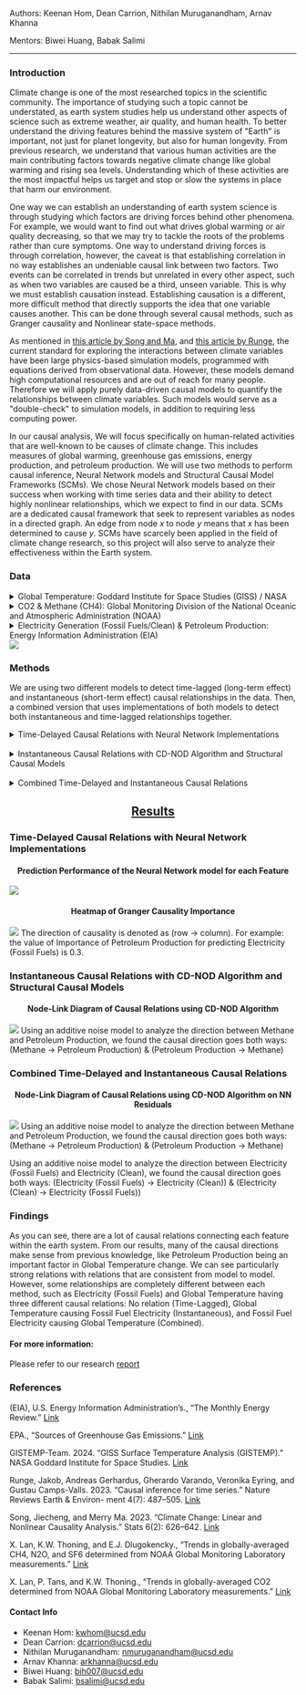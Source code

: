 Authors: Keenan Hom, Dean Carrion, Nithilan Muruganandham, Arnav Khanna

Mentors: Biwei Huang, Babak Salimi

---

### Introduction
Climate change is one of the most researched topics in the scientific community. The importance of studying such a topic cannot be understated, as earth system studies help us understand other aspects of science such as extreme weather, air quality, and human health. To better understand the driving features behind the massive system of "Earth" is important, not just for planet longevity, but also for human longevity. From previous research, we understand that various human activities are the main contributing factors towards negative climate change like global warming and rising sea levels. Understanding which of these activities are the most impactful helps us target and stop or slow the systems in place that harm our environment.

One way we can establish an understanding of earth system science is through studying which factors are driving forces behind other phenomena. For example, we would want to find out what drives global warming or air quality decreasing, so that we may try to tackle the roots of the problems rather than cure symptoms. One way to understand driving forces is through correlation, however, the caveat is that establishing correlation in no way establishes an undeniable causal link between two factors. Two events can be correlated in trends but unrelated in every other aspect, such as when two variables are caused be a third, unseen variable. This is why we must establish causation instead. Establishing causation is a different, more difficult method that directly supports the idea that one variable causes another. This can be done through several causal methods, such as Granger causality and Nonlinear state-space methods.

As mentioned in [this article by Song and Ma](https://www.mdpi.com/2571-905X/6/2/40), and [this article by Runge](https://doi.org/10.1038/s43017-023-00431-y), the current standard for exploring the interactions between climate variables have been large physics-based simulation models, programmed with equations derived from observational data. However, these models demand high computational resources and are out of reach for many people. Therefore we will apply purely data-driven causal models to quantify the relationships between climate variables. Such models would serve as a "double-check" to simulation models, in addition to requiring less computing power.

In our causal analysis, We will focus specifically on human-related activities that are well-known to be causes of climate change. This includes measures of global warming, greenhouse gas emissions, energy production, and petroleum production. We will use two methods to perform causal inference, Neural Network models and Structural Causal Model Frameworks (SCMs). We chose Neural Network models based on their success when working with time series data and their ability to detect highly nonlinear relationships, which we expect to find in our data. SCMs are a dedicated causal framework that seek to represent variables as nodes in a directed graph. An edge from node *x* to node *y* means that *x* has been determined to cause *y*. SCMs have scarcely been applied in the field of climate change research, so this project will also serve to analyze their effectiveness within the Earth system.

### Data
<details>
  <summary>Global Temperature: Goddard Institute for Space Studies (GISS) / NASA</summary>
  <br>
  https://data.giss.nasa.gov/gistemp/
</details>
<details>
  <summary>CO2 & Methane (CH4): Global Monitoring Division of the National Oceanic and Atmospheric Administration (NOAA)</summary>
  <br>
  * https://gml.noaa.gov/ccgg/trends/gl_data.html
  * https://gml.noaa.gov/ccgg/trends_ch4/
</details>
<details>
  <summary>Electricity Generation (Fossil Fuels/Clean) & Petroleum Production: Energy Information Administration (EIA)</summary>
  <br>
  * https://www.eia.gov/totalenergy/data/monthly/
  * https://www.eia.gov/international/data/world
</details>

<img src="assets/datavis.png" frameBorder=0>

### Methods

We are using two different models to detect time-lagged (long-term effect) and instantaneous (short-term effect) causal relationships in the data. Then, a combined version that uses implementations of both models to detect both instantaneous and time-lagged relationships together.

<details>
  <summary>Time-Delayed Causal Relations with Neural Network Implementations</summary>
  <br>
  With the assistance of the python package PyTorch, we trained several artificial neural network models on a large portion of the dataset, leaving some recent data as a validation set. This consisted of optimizing the number of layers in our Recurrent Neural Network and the ideal lag value. This model is used to determine Granger causality between variables. We determine causality by systematically leaving out one variable from the training data, training the model, and checking if the error is higher than that of a model trained on the full dataset. We retrain the same model many times to reduce the influence of randomness, and perform a t-test on the resulting errors. Additionally, we will use a NN (trained on the full dataset) to get the residuals when predicting for each variable; these residuals are later used in SCMs.
</details>

<br>

<details>
  <summary>Instantaneous Causal Relations with CD-NOD Algorithm and Structural Causal Models</summary>
  <br>
  Using the causallearn python package, the entire dataset was run through a CD-NOD algorithm to find instantaneous causal relations between each variable. This can then be visualized through a node graph. Using the causal links found from the CD-NOD algorithm, an additive noise model (ANM) was applied to each causal link to discover the direction of the link between each node. The ANM returns probabilities of causal direction between each given variable, and thus an threshold of 0.05 will be used to determine enough probable cause for a causal relation. The detection of instantaneous relations is important, since our data has been averaged on a monthly basis. One month is more than enough time for our climate variables to affect one another, but this change would appear to be instantaneous in our data.
</details>

<br>

<details>
  <summary>Combined Time-Delayed and Instantaneous Causal Relations</summary>
  <br>
  We are also able to combine NNs and SCMs to create a model that can detect both time-lagged and instantaneous causal relations. First, we fit a NN to the full dataset, which will attempt to predict one time step into the future using a specified number of lags. Then, we find the residuals between the predicted and actual data, and plug this in as input to an SCM. The SCM, in determining causal relations between residuals, will be able to find the instantaneous causal relations that our time-lagged model misses.
</details>

<center><ins><h2>Results</h2></ins></center>


### Time-Delayed Causal Relations with Neural Network Implementations

<center><h4>Prediction Performance of the Neural Network model for each Feature</h4></center>
<img src="assets/rnn_predictions.png" frameBorder=2>

<center><h4>Heatmap of Granger Causality Importance</h4></center>
<img src="assets/rnn_importance_heatmap.png" frameBorder=2>
The direction of causality is denoted as (row -> column). For example:
the value of Importance of Petroleum Production for predicting Electricity (Fossil Fuels) is 0.3.

### Instantaneous Causal Relations with CD-NOD Algorithm and Structural Causal Models

<center><h4>Node-Link Diagram of Causal Relations using CD-NOD Algorithm</h4></center>
<img src="assets/scm_node.png" frameBorder=2>
Using an additive noise model to analyze the direction between Methane and Petroleum Production, we found the causal direction goes both ways: (Methane -> Petroleum Production) & (Petroleum Production -> Methane)

### Combined Time-Delayed and Instantaneous Causal Relations

<center><h4>Node-Link Diagram of Causal Relations using CD-NOD Algorithm on NN Residuals</h4></center>
<img src="assets/combined_node.png" frameBorder=2>
Using an additive noise model to analyze the direction between Methane and Petroleum Production, we found the causal direction goes both ways: (Methane -> Petroleum Production) & (Petroleum Production -> Methane)

Using an additive noise model to analyze the direction between Electricity (Fossil Fuels) and Electricity (Clean), we found the causal direction goes both ways: (Electricity (Fossil Fuels) -> Electricity (Clean)) & (Electricity (Clean) -> Electricity (Fossil Fuels))

### Findings
As you can see, there are a lot of causal relations connecting each feature within the earth system. From our results, many of the causal directions make sense from previous knowledge, like Petroleum Production being an important factor in Global Temperature change. We can see particularly strong relations with relations that are consistent from model to model. However, some relationships are completely different between each method, such as Electricity (Fossil Fuels) and Global Temperature having three different causal relations: No relation (Time-Lagged), Global Temperature causing Fossil Fuel Electricity (Instantaneous), and Fossil Fuel Electricity causing Global Temperature (Combined). 

#### For more information:
Please refer to our research <a href="TEST_REPORT.pdf">report</a>


### References
(EIA), U.S. Energy Information Administration’s., “The Monthly Energy Review.” [Link](https://www.eia.gov/totalenergy/data/monthly/)

EPA., “Sources of Greenhouse Gas Emissions.” [Link](https://www.epa.gov/ghgemissions/sources-greenhouse-gas-emissions#:~:text=Carbon%20dioxide%20(CO2)%20makes,natural%20gas%2C%20to%20produce%20electricity.)

GISTEMP-Team. 2024. “GISS Surface Temperature Analysis (GISTEMP).” NASA Goddard
Institute for Space Studies. [Link](https://data.giss.nasa.gov/gistemp/)

Runge, Jakob, Andreas Gerhardus, Gherardo Varando, Veronika Eyring, and Gustau
Camps-Valls. 2023. “Causal inference for time series.” Nature Reviews Earth & Environ-
ment 4(7): 487–505. [Link](https://www.nature.com/articles/s43017-023-00431-y)

Song, Jiecheng, and Merry Ma. 2023. “Climate Change: Linear and Nonlinear Causality
Analysis.” Stats 6(2): 626–642. [Link](https://www.mdpi.com/2571-905X/6/2/40)

X. Lan, K.W. Thoning, and E.J. Dlugokencky., “Trends in globally-averaged CH4, N2O,
and SF6 determined from NOAA Global Monitoring Laboratory measurements.” [Link](https://gml.noaa.gov/ccgg/trends_doi.html)

X. Lan, P. Tans, and K.W. Thoning., “Trends in globally-averaged CO2 determined from
NOAA Global Monitoring Laboratory measurements.” [Link](https://gml.noaa.gov/ccgg/trends/global.html?doi=10.15138/9n0h-zh07)


#### Contact Info
* Keenan Hom: kwhom@ucsd.edu
* Dean Carrion: dcarrion@ucsd.edu
* Nithilan Muruganandham: nmuruganandham@ucsd.edu
* Arnav Khanna: arkhanna@ucsd.edu
* Biwei Huang: bih007@ucsd.edu
* Babak Salimi: bsalimi@ucsd.edu
